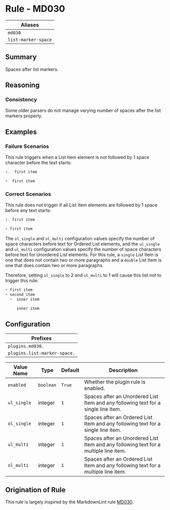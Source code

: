# Rule - MD030

| Aliases |
| --- |
| `md030` |
| `list-marker-space` |

## Summary

Spaces after list markers.

## Reasoning

### Consistency

Some older parsers do not manage varying number of spaces after
the list markers properly.

## Examples

### Failure Scenarios

This rule triggers when a List Item element is not followed by 1 space
character before the text starts:

````Markdown
1.  first item
````

````Markdown
+  first item
````

### Correct Scenarios

This rule does not trigger if all List Item elements are followed by
1 space before any text starts:

````Markdown
1. first item
````

````Markdown
+ first item
````

The `ol_single` and `ol_multi` configuration values specify the number of space
characters before text for Ordered List elements, and the `ul_single` and `ul_multi`
configuration values specify the number of space characters before text for
Unordered List elements.
For this rule, a `single` List Item is one that does not contain two or
more paragraphs and a `double` List Item is one that does contain two or more paragraphs.

Therefore, setting `ul_single` to 2 and `ul_multi` to 1 will cause this list not
to trigger this rule:

```Markdown
+ first item
+ second item
  +  inner item

     inner item
```

## Configuration

| Prefixes |
| --- |
| `plugins.md030.` |
| `plugins.list-marker-space.` |

| Value Name | Type | Default | Description |
| -- | -- | -- | -- |
| `enabled` | `boolean` | `True` | Whether the plugin rule is enabled. |
| `ul_single` | integer | `1` | Spaces after an Unordered List Item and any following text for a single line item. |
| `ol_single` | integer | `1` | Spaces after an Ordered List Item and any following text for a single line item. |
| `ul_multi` | integer | `1` | Spaces after an Unordered List Item and any following text for a multiple line item. |
| `ol_multi` | integer | `1` | Spaces after an Ordered List Item and any following text for a multiple line item. |

## Origination of Rule

This rule is largely inspired by the MarkdownLint rule
[MD030](https://github.com/DavidAnson/markdownlint/blob/main/doc/Rules.md#md030---spaces-after-list-markers).
